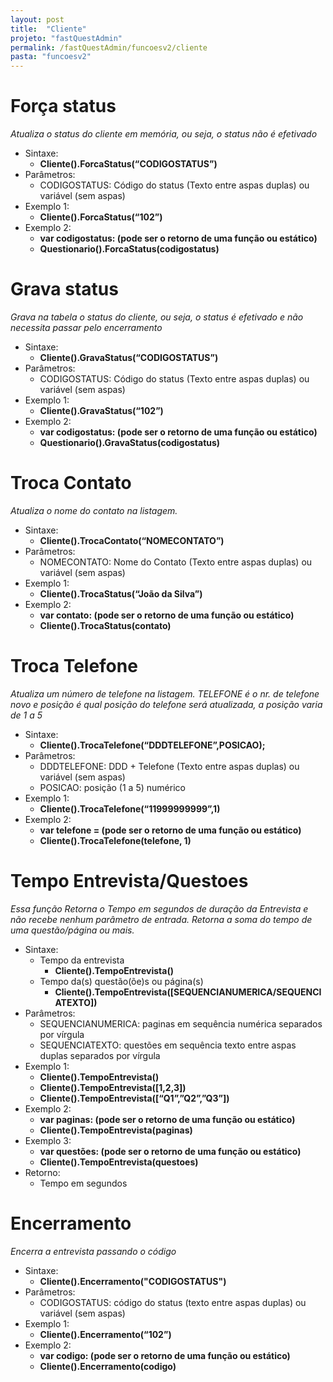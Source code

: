 ```yaml
---
layout: post
title:  "Cliente"
projeto: "fastQuestAdmin"
permalink: /fastQuestAdmin/funcoesv2/cliente
pasta: "funcoesv2"
---
```


# Força status
*Atualiza o status do cliente em memória, ou seja, o status não é efetivado*

- Sintaxe:
    - **Cliente().ForcaStatus(“CODIGOSTATUS”)**
- Parâmetros:
    - CODIGOSTATUS: Código do status (Texto entre aspas duplas) ou variável (sem aspas)
- Exemplo 1: 
    - **Cliente().ForcaStatus(“102”)**
- Exemplo 2:
    - **var codigostatus: (pode ser o retorno de uma função ou estático)**
    - **Questionario().ForcaStatus(codigostatus)**


# Grava status
*Grava na tabela o status do cliente, ou seja, o status é efetivado e não necessita passar pelo encerramento*

- Sintaxe:
    - **Cliente().GravaStatus(“CODIGOSTATUS”)**
- Parâmetros:
    - CODIGOSTATUS: Código do status (Texto entre aspas duplas) ou variável (sem aspas)
- Exemplo 1: 
    - **Cliente().GravaStatus(“102”)**
- Exemplo 2:
    - **var codigostatus: (pode ser o retorno de uma função ou estático)**
    - **Questionario().GravaStatus(codigostatus)**

# Troca Contato
*Atualiza o nome do contato na listagem.*

- Sintaxe:
    - **Cliente().TrocaContato(“NOMECONTATO”)**
- Parâmetros:
    - NOMECONTATO: Nome do Contato (Texto entre aspas duplas) ou variável (sem aspas)
- Exemplo 1:
    - **Cliente().TrocaStatus(“João da Silva”)**
- Exemplo 2:
    - **var contato: (pode ser o retorno de uma função ou estático)**
    - **Cliente().TrocaStatus(contato)**


# Troca Telefone
*Atualiza um número de telefone na listagem. TELEFONE é o nr. de telefone novo e posição é qual posição do telefone será atualizada, a posição varia de 1 a 5*

- Sintaxe:
    - **Cliente().TrocaTelefone(“DDDTELEFONE”,POSICAO);**
- Parâmetros:
    - DDDTELEFONE: DDD + Telefone (Texto entre aspas duplas) ou variável (sem aspas)
    - POSICAO: posição (1 a 5) numérico
- Exemplo 1:
    - **Cliente().TrocaTelefone(“11999999999”,1)**
- Exemplo 2:
    - **var telefone = (pode ser o retorno de uma função ou estático)**
    - **Cliente().TrocaTelefone(telefone, 1)**


# Tempo Entrevista/Questoes
*Essa função Retorna o Tempo em segundos de duração da Entrevista e não recebe nenhum parâmetro de entrada.
Retorna a soma do tempo de uma questão/página ou mais.*

- Sintaxe:
    - Tempo da entrevista
        - **Cliente().TempoEntrevista()**
    - Tempo da(s) questão(õe)s ou página(s)
        - **Cliente().TempoEntrevista([SEQUENCIANUMERICA/SEQUENCIATEXTO])**
- Parâmetros:
    - SEQUENCIANUMERICA: paginas em sequência numérica separados por vírgula
    - SEQUENCIATEXTO: questões em sequência texto entre aspas duplas separados por vírgula
- Exemplo 1:
    - **Cliente().TempoEntrevista()**
    - **Cliente().TempoEntrevista([1,2,3])**
    - **Cliente().TempoEntrevista([“Q1”,”Q2”,”Q3”])**
- Exemplo 2:
    - **var paginas: (pode ser o retorno de uma função ou estático)**
    - **Cliente().TempoEntrevista(paginas)**
- Exemplo 3:
    - **var questões: (pode ser o retorno de uma função ou estático)**
    - **Cliente().TempoEntrevista(questoes)**
- Retorno:
    - Tempo em segundos


# Encerramento
*Encerra a entrevista passando o código*

- Sintaxe:
    - **Cliente().Encerramento("CODIGOSTATUS")**
- Parâmetros:
    - CODIGOSTATUS: código do status (texto entre aspas duplas) ou variável (sem aspas)
- Exemplo 1:
    - **Cliente().Encerramento(“102”)**
- Exemplo 2:
    - **var codigo: (pode ser o retorno de uma função ou estático)**
    - **Cliente().Encerramento(codigo)**

